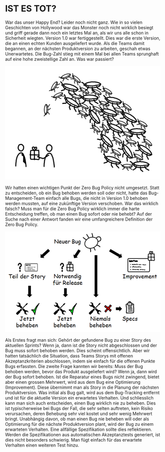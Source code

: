 ﻿# IST ES TOT?
War das unser Happy End? Leider noch nicht ganz.  Wie in so vielen Geschichten von Hollywood war das  Monster noch nicht wirklich besiegt und griff gerade  dann noch ein letztes Mal an, als wir uns alle schon  in Sicherheit wiegten.
Version 1.0 war fertiggestellt. Dies war die erste  Version, die an einen echten Kunden ausgeliefert  wurde. Als die Teams damit begannen, an der  nächsten Produktversion zu arbeiten, geschah etwas  Unerwartetes. Die Bug-Zahl stieg mit einem Mal bei  allen Teams sprunghaft auf eine hohe zweistellige  Zahl an. Was war passiert?

![Text](images/Image17.jpg)

Wir hatten einen wichtigen Punkt der Zero Bug Policy nicht umgesetzt. Statt zu entscheiden, ob ein Bug  behoben werden soll oder nicht, hatte das Bug-Management-Team einfach alle Bugs, die nicht in Version 1.0  behoben werden mussten, auf eine zukünftige Version verschoben.
War das wirklich falsch? Muss man  für die Zero Bug Policy wirklich  immer die harte Entscheidung  treffen, ob man einen Bug sofort  oder nie behebt? Auf der Suche  nach einer Antwort fanden wir  eine umfangreichere Definition der  Zero Bug Policy.

![Text](images/Image18.png)

Als Erstes fragt man sich: Gehört der gefundene Bug zu einer Story des aktuellen Sprints? Wenn ja, dann ist  die Story nicht abgeschlossen und der Bug muss sofort behoben werden. Dies scheint offensichtlich. Aber  wir hatten tatsächlich die Situation, dass Teams Storys mit offenen Akzeptanzkriterien abschlossen, indem  sie einfach für die offenen Punkte Bugs erfassten.
Die zweite Frage kannten wir bereits: Muss der Bug behoben werden, bevor das Produkt ausgeliefert wird?  Wenn ja, dann wird der Bug sofort behoben.
Ist die Reparatur eines Bugs nicht zwingend, bietet aber einen grossen Mehrwert, wird aus dem Bug eine  Optimierung (Improvement). Diese übernimmt man als Story in die Planung der nächsten Produktversion.  Was initial als Bug galt, wird aus dem Bug-Tracking entfernt und ist für die aktuelle Version ein erwartetes  Verhalten.
Und schliesslich kann man sich auch entscheiden, einen Bug wirklich nie zu beheben. Dies ist typischerweise  bei Bugs der Fall, die sehr selten auftreten, kein Risiko verursachen, deren Behebung sehr viel kostet und sehr  wenig Mehrwert bringt.
Unabhängig davon, ob man einen Bug nie beheben will oder als Optimierung für die nächste Produktversion  plant, wird der Bug zu einem erwarteten Verhalten. Eine allfällige Spezifikation sollte dies reflektieren.  Werden die Spezifikationen aus automatischen Akzeptanztests generiert, ist dies nicht besonders schwierig.  Man fügt einfach für das erwartete Verhalten einen weiteren Test hinzu.